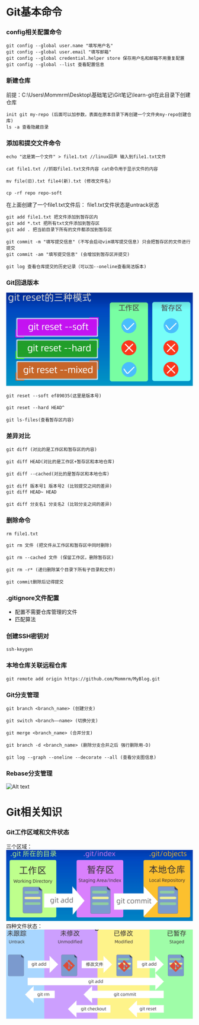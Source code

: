 # Git基本命令
### config相关配置命令
```git
git config --global user.name "填写用户名"
git config --global user.email "填写邮箱"
git config --global credential.helper store 保存用户名和邮箱不用重复配置
git config --global --list 查看配置信息 
```

### 新建仓库
前提：C:\Users\Mommrm\Desktop\基础笔记\Git笔记\learn-git在此目录下创建仓库
```git
init git my-repo (后面可以加参数，表面在原本目录下再创建一个文件夹my-repo创建仓库)
ls -a 查看隐藏目录
```

### 添加和提交文件命令
```linux
echo "这是第一个文件" > file1.txt //linux回声 输入到file1.txt文件

cat file1.txt //抓取file1.txt文件内容 cat命令用于显示文件的内容

mv file(旧).txt file4(新).txt (修改文件名)

cp -rf repo repo-soft
```
在上面创建了一个file1.txt文件后：
file1.txt文件状态是untrack状态
```git
git add file1.txt 把文件添加到暂存区内
git add *.txt 把所有txt文件添加到暂存区
git add . 把当前目录下所有的文件都添加到暂存区

git commit -m "填写提交信息" (不写会启动vim填写提交信息) 只会把暂存区的文件进行提交
git commit -am "填写提交信息" (会增加到暂存区并提交)

git log 查看仓库提交的历史记录（可以加--oneline查看简洁版本)
```

### Git回退版本
![Alt text](images/git-reset.png)
```git
git reset --soft ef89035(这里是版本号)

git reset --hard HEAD^

git ls-files(查看暂存区内容)
```

### 差异对比
```git
git diff (对比的是工作区和暂存区的内容)

git diff HEAD(对比的是工作区+暂存区和本地仓库)

git diff --cached(对比的是暂存区和本地仓库)

git diff 版本号1 版本号2 (比较提交之间的差异)
git diff HEAD~ HEAD

git diff 分支名1 分支名2 (比较分支之间的差异)
```

### 删除命令
```linux
rm file1.txt
```

```git
git rm 文件 (把文件从工作区和暂存区中同时删除)

git rm --cached 文件 (保留工作区，删除暂存区)

git rm -r* (递归删除某个目录下所有子目录和文件)

git commit删除后记得提交
```
### .gitignore文件配置
- 配置不需要仓库管理的文件
- 匹配算法

### 创建SSH密钥对
```git
ssh-keygen
```

### 本地仓库关联远程仓库
```git
git remote add origin https://github.com/Mommrm/MyBlog.git
```

### Git分支管理
```git
git branch <branch_name> (创建分支)

git switch <branch——name> (切换分支)

git merge <branch_name> (合并分支)

git branch -d <branch_name> (删除分支合并之后 强行删除用-D)

git log --graph --oneline --decorate --all (查看分支图信息)
```

### Rebase分支管理
![Alt text](images/Rebg'iase.png)


# Git相关知识

### Git工作区域和文件状态
三个区域：
![Alt text](images/git-work-flow.png)
四种文件状态：
![Alt text](images/file4Status.png)
